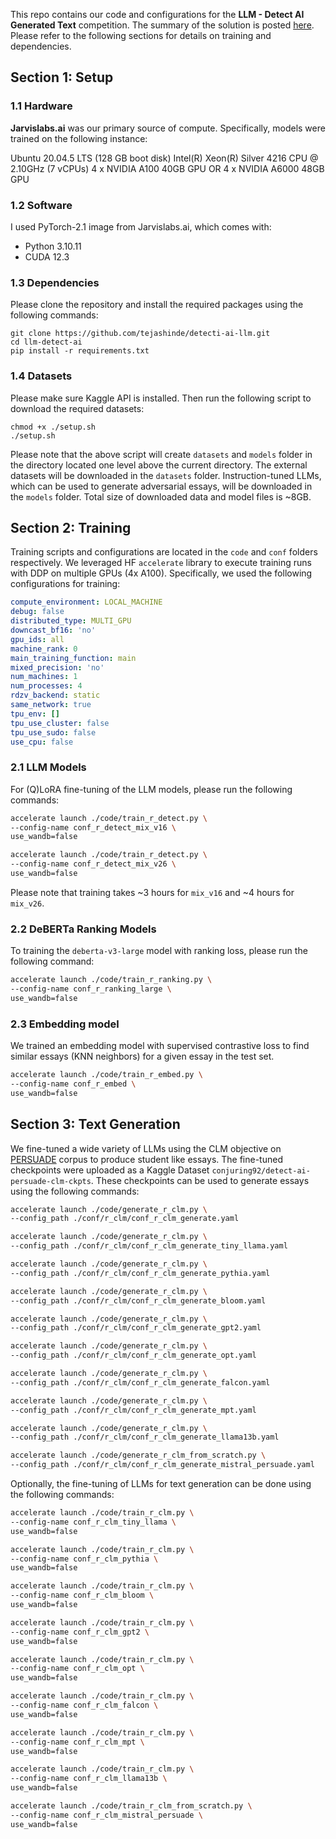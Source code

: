 This repo contains our code and configurations for the **LLM - Detect AI Generated Text** competition. The summary of the solution is posted [here](https://www.kaggle.com/competitions/llm-detect-ai-generated-text/discussion/470121). Please refer to the following sections for details on training and dependencies. 

## Section 1: Setup
### 1.1 Hardware
**Jarvislabs.ai** was our primary source of compute. Specifically, models were trained on the following instance:

Ubuntu 20.04.5 LTS (128 GB boot disk)
Intel(R) Xeon(R) Silver 4216 CPU @ 2.10GHz (7 vCPUs)
4 x NVIDIA A100 40GB GPU OR 4 x NVIDIA A6000 48GB GPU

### 1.2 Software
I used PyTorch-2.1 image from Jarvislabs.ai, which comes with:

* Python 3.10.11
* CUDA 12.3

### 1.3 Dependencies
Please clone the repository and install the required packages using the following commands:

```
git clone https://github.com/tejashinde/detecti-ai-llm.git
cd llm-detect-ai
pip install -r requirements.txt
```

### 1.4 Datasets

Please make sure Kaggle API is installed. Then run the following script to download the required datasets:

```
chmod +x ./setup.sh
./setup.sh
```

Please note that the above script will create `datasets` and `models` folder in the directory located one level above the current directory. The external datasets will be downloaded in the `datasets` folder. Instruction-tuned LLMs, which can be used to generate adversarial essays, will be downloaded in the `models` folder. Total size of downloaded data and model files is ~8GB. 

## Section 2: Training
Training scripts and configurations are located in the `code` and `conf` folders respectively. We leveraged HF `accelerate` library to execute training runs with DDP on multiple GPUs (4x A100). Specifically, we used the following configurations for training:

```yaml
compute_environment: LOCAL_MACHINE                                            
debug: false                                                                           
distributed_type: MULTI_GPU
downcast_bf16: 'no'
gpu_ids: all
machine_rank: 0
main_training_function: main
mixed_precision: 'no'
num_machines: 1
num_processes: 4
rdzv_backend: static
same_network: true
tpu_env: []
tpu_use_cluster: false
tpu_use_sudo: false
use_cpu: false
```

### 2.1 LLM Models
For (Q)LoRA fine-tuning of the LLM models, please run the following commands:

```bash
accelerate launch ./code/train_r_detect.py \
--config-name conf_r_detect_mix_v16 \
use_wandb=false
```

```bash
accelerate launch ./code/train_r_detect.py \
--config-name conf_r_detect_mix_v26 \
use_wandb=false
```

Please note that training takes ~3 hours for `mix_v16` and ~4 hours for `mix_v26`.

### 2.2 DeBERTa Ranking Models

To training the `deberta-v3-large` model with ranking loss, please run the following command:

```bash
accelerate launch ./code/train_r_ranking.py \
--config-name conf_r_ranking_large \
use_wandb=false
```

### 2.3 Embedding model

We trained an embedding model with supervised contrastive loss to find similar essays (KNN neighbors) for a given essay in the test set.

```bash
accelerate launch ./code/train_r_embed.py \
--config-name conf_r_embed \
use_wandb=false
```

## Section 3: Text Generation

We fine-tuned a wide variety of LLMs using the CLM objective on [PERSUADE](https://www.kaggle.com/datasets/nbroad/persaude-corpus-2) corpus to produce student like essays. The fine-tuned checkpoints were uploaded as a Kaggle Dataset `conjuring92/detect-ai-persuade-clm-ckpts`. These checkpoints can be used to generate essays using the following commands:

```bash
accelerate launch ./code/generate_r_clm.py \
--config_path ./conf/r_clm/conf_r_clm_generate.yaml

accelerate launch ./code/generate_r_clm.py \
--config_path ./conf/r_clm/conf_r_clm_generate_tiny_llama.yaml

accelerate launch ./code/generate_r_clm.py \
--config_path ./conf/r_clm/conf_r_clm_generate_pythia.yaml

accelerate launch ./code/generate_r_clm.py \
--config_path ./conf/r_clm/conf_r_clm_generate_bloom.yaml

accelerate launch ./code/generate_r_clm.py \
--config_path ./conf/r_clm/conf_r_clm_generate_gpt2.yaml

accelerate launch ./code/generate_r_clm.py \
--config_path ./conf/r_clm/conf_r_clm_generate_opt.yaml

accelerate launch ./code/generate_r_clm.py \
--config_path ./conf/r_clm/conf_r_clm_generate_falcon.yaml

accelerate launch ./code/generate_r_clm.py \
--config_path ./conf/r_clm/conf_r_clm_generate_mpt.yaml

accelerate launch ./code/generate_r_clm.py \
--config_path ./conf/r_clm/conf_r_clm_generate_llama13b.yaml

accelerate launch ./code/generate_r_clm_from_scratch.py \
--config_path ./conf/r_clm/conf_r_clm_generate_mistral_persuade.yaml
```

Optionally, the fine-tuning of LLMs for text generation can be done using the following commands:

```bash
accelerate launch ./code/train_r_clm.py \
--config-name conf_r_clm_tiny_llama \
use_wandb=false

accelerate launch ./code/train_r_clm.py \
--config-name conf_r_clm_pythia \
use_wandb=false

accelerate launch ./code/train_r_clm.py \
--config-name conf_r_clm_bloom \
use_wandb=false

accelerate launch ./code/train_r_clm.py \
--config-name conf_r_clm_gpt2 \
use_wandb=false

accelerate launch ./code/train_r_clm.py \
--config-name conf_r_clm_opt \
use_wandb=false

accelerate launch ./code/train_r_clm.py \
--config-name conf_r_clm_falcon \
use_wandb=false

accelerate launch ./code/train_r_clm.py \
--config-name conf_r_clm_mpt \
use_wandb=false

accelerate launch ./code/train_r_clm.py \
--config-name conf_r_clm_llama13b \
use_wandb=false

accelerate launch ./code/train_r_clm_from_scratch.py \
--config-name conf_r_clm_mistral_persuade \
use_wandb=false
```